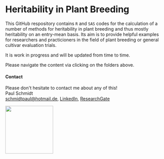 # Heritability in Plant Breeding
This GitHub respository contains `R` and `SAS` codes for the calculation of a number of methods for heritability in plant breeding and thus mostly heritability on an entry-mean basis. Its aim is to provide helpful examples for researchers and practicioners in the field of plant breeding or general cultivar evaluation trials.

It is work in progress and will be updated from time to time.

Please navigate the content via clicking on the folders above.

#### Contact
Please don't hesitate to contact me about any of this! <br />
Paul Schmidt <br />
schmidtpaul@hotmail.de, 
[LinkedIn](https://www.linkedin.com/in/schmidtpaul1989/), 
[ResearchGate](https://www.researchgate.net/profile/Paul_Schmidt17)

<img src="https://www.uni-hohenheim.de/fileadmin/uni_hohenheim/Intranet_MA/Hochschulkommunikation/Corporate-Design/Logo/Uni-Hohenheim-Logo-Blau-EN.jpg" data-canonical-src="https://www.uni-hohenheim.de/fileadmin/uni_hohenheim/Intranet_MA/Hochschulkommunikation/Corporate-Design/Logo/Uni-Hohenheim-Logo-Blau-EN.jpg" height="150" />

